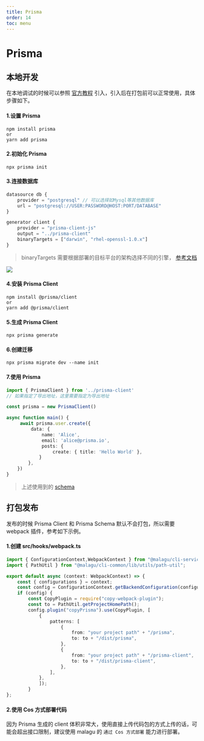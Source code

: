 ```yaml
---
title: Prisma
order: 14
toc: menu
---
```


# Prisma

## 本地开发

在本地调试的时候可以参照 [官方教程](https://www.prisma.io/docs/getting-started/setup-prisma/add-to-existing-project/relational-databases-typescript-postgres) 引入，引入后在打包前可以正常使用，具体步骤如下。

#### 1.设置 Prisma

```shell
npm install prisma
or
yarn add prisma
```

#### 2.初始化 Prisma

```shell
npx prisma init
```

#### 3.连接数据库

```ts
datasource db { 
    provider = "postgresql" // 可以选择如Mysql等其他数据库
    url = "postgresql://USER:PASSWORD@HOST:PORT/DATABASE"
}

generator client {
    provider = "prisma-client-js"
    output = "../prisma-client"
    binaryTargets = ["darwin", "rhel-openssl-1.0.x"]
}
```

> binaryTargets 需要根据部署的目标平台的架构选择不同的引擎， [参考文档](https://www.prisma.io/docs/reference/api-reference/prisma-schema-reference#binarytargets-options)

![](https://img.jaryn.ink/img/202210211610727.png)

#### 4.安装 Prisma Client

```shell
npm install @prisma/client
or 
yarn add @prisma/client
```

#### 5.生成 Prisma Client

```
npx prisma generate
```

#### 6.创建迁移

```
npx prisma migrate dev --name init
```

#### 7.使用 Prisma

``` ts
import { PrismaClient } from '../prisma-client'
// 如果指定了导出地址，这里需要指定为导出地址

const prisma = new PrismaClient()

async function main() {
     await prisma.user.create({
         data: {
             name: 'Alice',
             email: 'alice@prisma.io',
             posts: {
                 create: { title: 'Hello World' },
            }
        },
    })
}
```

> 上述使用到的 [schema](https://www.prisma.io/docs/getting-started/setup-prisma/add-to-existing-project/relational-databases/introspection-typescript-postgres)

## 打包发布

发布的时候 Prisma Client 和 Prisma Schema 默认不会打包，所以需要 webpack 插件，参考如下示例。

#### 1.创建 src/hooks/webpack.ts

```ts
import { ConfigurationContext,WebpackContext } from "@malagu/cli-service/lib/context/context-protocol";
import { PathUtil } from "@malagu/cli-common/lib/utils/path-util";

export default async (context: WebpackContext) => {
    const { configurations } = context;
    const config = ConfigurationContext.getBackendConfiguration(configurations);
    if (config) {
        const CopyPlugin = require("copy-webpack-plugin");
        const to = PathUtil.getProjectHomePath();
        config.plugin("copyPrisma").use(CopyPlugin, [
            {
                patterns: [
                    {
                        from: "your project path" + "/prisma",
                        to: to + "/dist/prisma",
                    },
                    {
                        from: "your project path" + "/prisma-client",
                        to: to + "/dist/prisma-client",
                    },
                ],
            },
            ]);
        }
};
```

#### 2.使用 Cos 方式部署代码

因为 Prisma 生成的 client 体积非常大，使用直接上传代码包的方式上传的话，可能会超出接口限制，建议使用 malagu 的 ` 通过 Cos 方式部署 ` 能力进行部署。